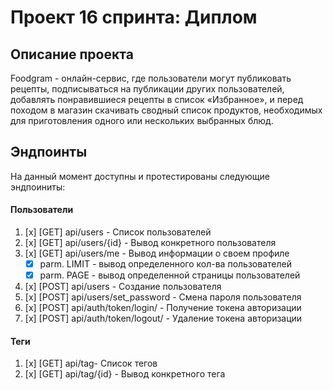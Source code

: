 
# Проект 16 спринта: Диплом

## Описание проекта

Foodgram - онлайн-сервис, где пользователи могут публиковать рецепты, подписываться на публикации других пользователей, добавлять понравившиеся рецепты в список «Избранное», и перед походом в магазин скачивать сводный список продуктов, необходимых для приготовления одного или нескольких выбранных блюд.

## Эндпоинты
На данный момент доступны и протестированы следующие эндпоиниты:
 
#### Пользователи
 1. [x] [GET] api/users - Список пользователей 
 2. [x] [GET] api/users/{id} - Вывод конкретного пользователя 
 3. [x] [GET] api/users/me - Вывод информации о своем профиле
	 - [x] parm. LIMIT - вывод определенного кол-ва пользователей
	 - [x] parm. PAGE - вывод определенной страницы пользователей
 4. [x] [POST] api/users - Создание пользователя 
 5. [x] [POST] api/users/set_password - Смена пароля пользователя 
 6. [x] [POST] api/auth/token/login/ - Получение токена авторизации
 7. [x] [POST] api/auth/token/logout/ - Удаление токена авторизации
  
#### Теги
 1. [x] [GET] api/tag- Список тегов
 2. [x] [GET] api/tag/{id} - Вывод конкретного тега
